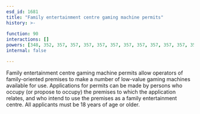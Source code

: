 ```yaml
---
esd_id: 1681
title: "Family entertainment centre gaming machine permits"
history: >-
  
function: 90
interactions: []
powers: [348, 352, 357, 357, 357, 357, 357, 357, 357, 357, 357, 357, 358, 358, 358, 358, 358, 358, 358, 358, 358, 358, 359, 359, 359, 359, 359, 359, 359, 359, 359, 359]
internal: false

---
```


Family entertainment centre gaming machine permits allow operators of family-oriented premises to make a number of low-value gaming machines available for use.  Applications for permits can be made by persons who occupy (or propose to occupy) the premises to which the application relates, and who intend to use the premises as a family entertainment centre. All applicants must be 18 years of age or older.

